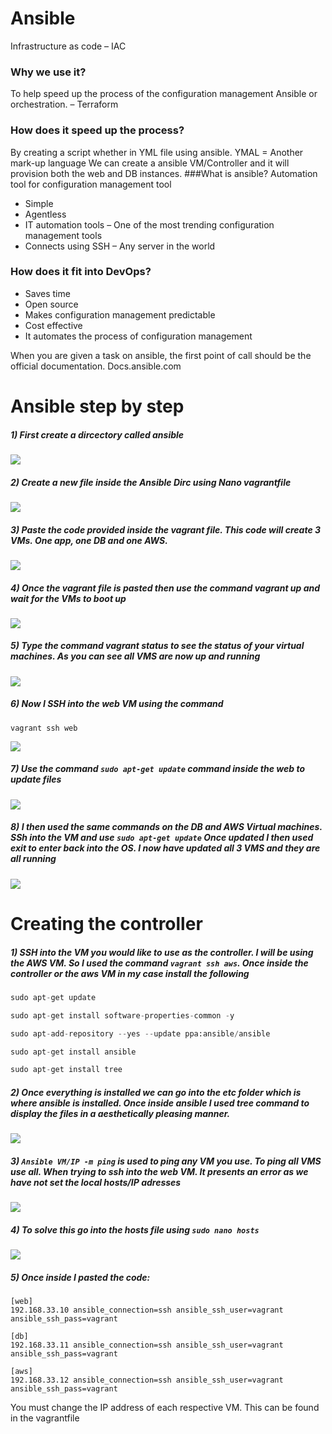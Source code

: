 # Ansible

Infrastructure as code – IAC

### Why we use it?
To help speed up the process of the configuration management Ansible or orchestration. – Terraform
### How does it speed up the process?
By creating a script whether in YML file using ansible. YMAL = Another mark-up language
We can create a ansible VM/Controller and it will provision both the web and DB instances.
###What is ansible?
Automation tool for configuration management tool
- Simple
- Agentless
- IT automation tools – One of the most trending configuration management tools
- Connects using SSH – Any server in the world

### How does it fit into DevOps?
- Saves time
- Open source
- Makes configuration management predictable
- Cost effective
- It automates the process of configuration management 

When you are given a task on ansible, the first point of call should be the official documentation.
Docs.ansible.com


# Ansible step by step

##### 1) First create a dircectory called ansible

![](images/a1.png)

##### 2) Create a new file inside the Ansible Dirc using Nano vagrantfile

![](images/a2.png)

##### 3) Paste the code provided inside the vagrant file. This code will create 3 VMs. One app, one DB and one AWS.

![](images/a3.png)

##### 4) Once the vagrant file is pasted then use the command vagrant up and wait for the VMs to boot up

![](images/a4.png)

##### 5) Type the command vagrant status to see the status of your virtual machines. As you can see all VMS are now up and running

![](images/a5.png)

##### 6) Now I SSH into the web VM using the command 
``` vagrant ssh web ```

![](images/a6.png)

##### 7) Use the command ```sudo apt-get update``` command inside the web to update files

![](images/a7.png)

##### 8) I then used the same commands on the DB and AWS Virtual machines. SSh into the VM and use ```sudo apt-get update``` Once updated I then used exit to enter back into the OS. I now have updated all 3 VMS and they are all running

![](images/a8.png)

# Creating the controller

##### 1) SSH into the VM you would like to use as the controller. I will be using the AWS VM. So I used the command ```vagrant ssh aws```. Once inside the controller or the aws VM in my case install the following 
```python
sudo apt-get update
```
```python
sudo apt-get install software-properties-common -y
```
```python
sudo apt-add-repository --yes --update ppa:ansible/ansible
```
```python
sudo apt-get install ansible
```
```python
sudo apt-get install tree
```

##### 2) Once everything is installed we can go into the etc folder which is where ansible is installed. Once inside ansible I used tree command to display the files in a aesthetically pleasing manner.

![](images/a9.png)

##### 3) ```Ansible VM/IP -m ping``` is used to ping any VM you use. To ping all VMS use all. When trying to ssh into the web VM. It presents an error as we have not set the local hosts/IP adresses

![](images/a10.png)

##### 4) To solve this go into the hosts file using ```sudo nano hosts```

![](images/a11.png)

##### 5) Once inside I pasted the code:
```
[web]
192.168.33.10 ansible_connection=ssh ansible_ssh_user=vagrant ansible_ssh_pass=vagrant
 
[db]
192.168.33.11 ansible_connection=ssh ansible_ssh_user=vagrant ansible_ssh_pass=vagrant
 
[aws]
192.168.33.12 ansible_connection=ssh ansible_ssh_user=vagrant ansible_ssh_pass=vagrant
```

You must change the IP address of each respective VM. This can be found in the vagrantfile

